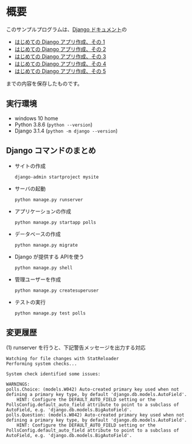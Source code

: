 # 概要

このサンプルプログラムは、[Django ドキュメント](https://docs.djangoproject.com/ja/3.1/)の

* [はじめての Django アプリ作成、その 1](https://docs.djangoproject.com/ja/3.1/intro/tutorial01/)
* [はじめての Django アプリ作成、その 2](https://docs.djangoproject.com/ja/3.1/intro/tutorial02/)
* [はじめての Django アプリ作成、その 3](https://docs.djangoproject.com/ja/3.1/intro/tutorial03/)
* [はじめての Django アプリ作成、その 4](https://docs.djangoproject.com/ja/3.1/intro/tutorial04/)
* [はじめての Django アプリ作成、その 5](https://docs.djangoproject.com/ja/3.1/intro/tutorial05/)

までの内容を保存したものです。

## 実行環境

* windows 10 home
* Python 3.8.6 (```python --version```)
* Django 3.1.4 (```python -m django --version```)

## Django コマンドのまとめ

* サイトの作成

  ```django-admin startproject mysite```

* サーバの起動

  ```python manage.py runserver```

* アプリケーションの作成

  ```python manage.py startapp polls```

* データベースの作成

  ```python manage.py migrate```

* Django が提供する APIを使う

  ```python manage.py shell```

* 管理ユーザーを作成

  ```python manage.py createsuperuser```

* テストの実行

  ```python manage.py test polls```

## 変更履歴
(1) runserver を行うと、下記警告メッセージを出力する対応  

    Watching for file changes with StatReloader
    Performing system checks...
    
    System check identified some issues:
    
    WARNINGS:
    polls.Choice: (models.W042) Auto-created primary key used when not defining a primary key type, by default 'django.db.models.AutoField'.
        HINT: Configure the DEFAULT_AUTO_FIELD setting or the PollsConfig.default_auto_field attribute to point to a subclass of AutoField, e.g. 'django.db.models.BigAutoField'.
    polls.Question: (models.W042) Auto-created primary key used when not defining a primary key type, by default 'django.db.models.AutoField'.
        HINT: Configure the DEFAULT_AUTO_FIELD setting or the PollsConfig.default_auto_field attribute to point to a subclass of AutoField, e.g. 'django.db.models.BigAutoField'.